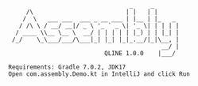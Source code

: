    
                                      _     _       
         /\                          | |   | |      
        /  \   ___ ___  ___ _ __ ___ | |__ | |_   _ 
       / /\ \ / __/ __|/ _ \ '_ ` _ \| '_ \| | | | |
      / ____ \\__ \__ \  __/ | | | | | |_) | | |_| |
     /_/    \_\___/___/\___|_| |_| |_|_.__/|_|\__, |
                                               __/ |
                               QLINE 1.0.0    |___/ 
                                          
    Requirements: Gradle 7.0.2, JDK17
    Open com.assembly.Demo.kt in IntelliJ and click Run



